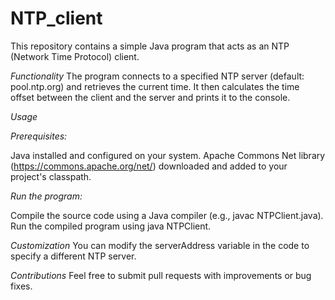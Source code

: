 # NTP_client

This repository contains a simple Java program that acts as an NTP (Network Time Protocol) client.

*Functionality*
The program connects to a specified NTP server (default: pool.ntp.org) and retrieves the current time. It then calculates the time offset between the client and the server and prints it to the console.

*Usage*

*Prerequisites:*

Java installed and configured on your system.
Apache Commons Net library (https://commons.apache.org/net/) downloaded and added to your project's classpath.

*Run the program:*

Compile the source code using a Java compiler (e.g., javac NTPClient.java).
Run the compiled program using java NTPClient.

*Customization*
You can modify the serverAddress variable in the code to specify a different NTP server.

*Contributions*
Feel free to submit pull requests with improvements or bug fixes.
